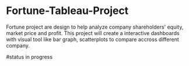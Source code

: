 # Fortune-Tableau-Project
Fortune project are design to help analyze company shareholders' equity, market price and profit. This project will create a interactive dashboards with visual tool like bar graph, scatterplots to compare accross different company. 

#status 
in progress 

